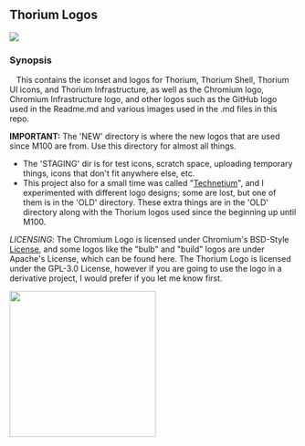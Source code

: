 ## Thorium Logos

<img src="https://github.com/Alex313031/thorium/blob/main/logos/STAGING/thorium_bubbles.svg">

### Synopsis
&nbsp;&nbsp; This contains the iconset and logos for Thorium, Thorium Shell, Thorium UI icons, and Thorium Infrastructure, as well as the Chromium logo, Chromium Infrastructure logo, and other logos such as the GitHub logo used in the Readme.md and various images used in the .md files in this repo.

__IMPORTANT:__ The 'NEW' directory is where the new logos that are used since M100 are from. Use this directory for almost all things.

 - The 'STAGING' dir is for test icons, scratch space, uploading temporary things, icons that don't fit anywhere else, etc.
 - This project also for a small time was called "[Technetium](https://github.com/Alex313031/Technetium)", and I experimented with different logo designs; some are lost, but one of them is in the 'OLD' directory. These extra things are in the 'OLD' directory along with the Thorium logos used since the beginning up until M100.

*LICENSING*: The Chromium Logo is licensed under Chromium's BSD-Style [License](https://github.com/Alex313031/thorium/blob/main/infra/CHROMIUM_LICENSE.txt), and some logos like the "bulb" and "build" logos are under Apache's License, which can be found here. The Thorium Logo is licensed under the GPL-3.0 License, however if you are going to use the logo in a derivative project, I would prefer if you let me know first.

<img src="https://github.com/Alex313031/thorium/blob/main/logos/STAGING/error_dog.png" width="256">

